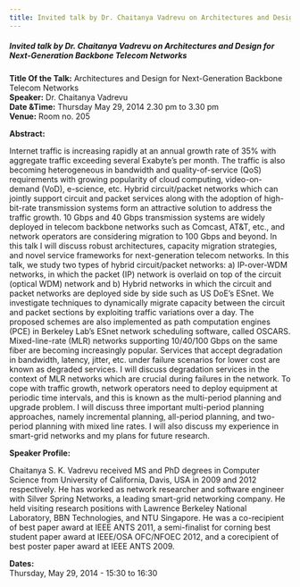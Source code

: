 ```yaml
---
title: Invited talk by Dr. Chaitanya Vadrevu on Architectures and Design for Next-Generation Backbone Telecom Networks
---
```


##### **Invited talk by Dr. Chaitanya Vadrevu on Architectures and Design for Next-Generation Backbone Telecom Networks**
**Title Of the Talk:** Architectures and Design for Next-Generation Backbone Telecom Networks  
**Speaker:** Dr. Chaitanya Vadrevu  
**Date &Time:** Thursday May 29, 2014 2.30 pm to 3.30 pm  
**Venue:** Room no. 205  

**Abstract:**

Internet traffic is increasing rapidly at an annual growth rate of 35% with aggregate traffic exceeding several Exabyte’s per month. The traffic is also becoming heterogeneous in bandwidth and quality-of-service (QoS) requirements with growing popularity of cloud computing, video-on-demand (VoD), e-science, etc. Hybrid circuit/packet networks which can jointly support circuit and packet services along with the adoption of high-bit-rate transmission systems form an attractive solution to address the traffic growth. 10 Gbps and 40 Gbps transmission systems are widely deployed in telecom backbone networks such as Comcast, AT&T, etc., and network operators are considering migration to 100 Gbps and beyond. In this talk I will discuss robust architectures, capacity migration strategies, and novel service frameworks for next-generation telecom networks. In this talk, we study two types of hybrid circuit/packet networks: a) IP-over-WDM networks, in which the packet (IP) network is overlaid on top of the circuit (optical WDM) network and b) Hybrid networks in which the circuit and packet networks are deployed side by side such as US DoE’s ESnet. We investigate techniques to dynamically migrate capacity between the circuit and packet sections by exploiting traffic variations over a day. The proposed schemes are also implemented as path computation engines (PCE) in Berkeley Lab’s ESnet network scheduling software, called OSCARS. Mixed-line-rate (MLR) networks supporting 10/40/100 Gbps on the same fiber are becoming increasingly popular. Services that accept degradation in bandwidth, latency, jitter, etc. under failure scenarios for lower cost are known as degraded services. I will discuss degradation services in the context of MLR networks which are crucial during failures in the network. To cope with traffic growth, network operators need to deploy equipment at periodic time intervals, and this is known as the multi-period planning and upgrade problem. I will discuss three important multi-period planning approaches, namely incremental planning, all-period planning, and two-period planning with mixed line rates. I will also discuss my experience in smart-grid networks and my plans for future research.


**Speaker Profile:**

Chaitanya S. K. Vadrevu received MS and PhD degrees in Computer Science from University of California, Davis, USA in 2009 and 2012 respectively. He has worked as network researcher and software engineer with Silver Spring Networks, a leading smart-grid networking company. He held visiting research positions with Lawrence Berkeley National Laboratory, BBN Technologies, and NTU Singapore. He was a co-recipient of best paper award at IEEE ANTS 2011, a semi-finalist for corning best student paper award at IEEE/OSA OFC/NFOEC 2012, and a corecipient of best poster paper award at IEEE ANTS 2009.

**Dates:**  
Thursday, May 29, 2014 - 15:30 to 16:30